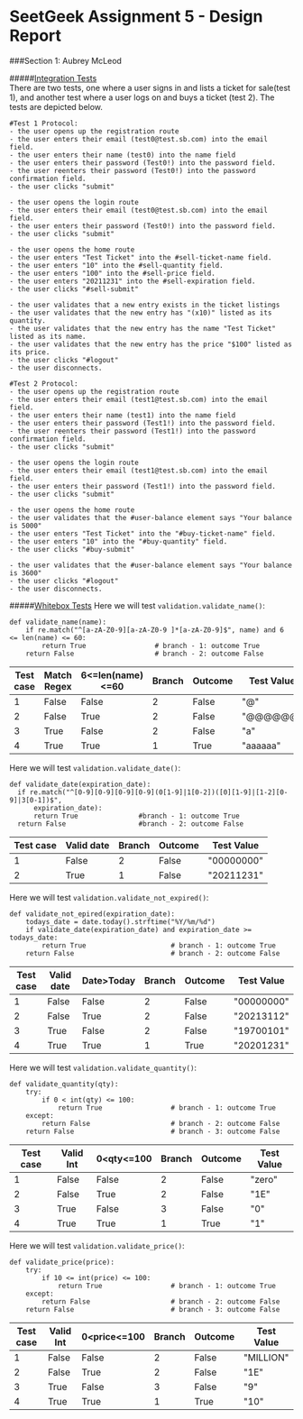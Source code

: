 # SeetGeek Assignment 5 - Design Report  

###Section 1: Aubrey McLeod
  
#####<u>Integration Tests</u>  
There are two tests, one where a user signs in and lists a ticket for sale(test 1), and another test where a user logs on and buys a ticket (test 2).
The tests are depicted below.
```
#Test 1 Protocol:
- the user opens up the registration route
- the user enters their email (test0@test.sb.com) into the email field.
- the user enters their name (test0) into the name field
- the user enters their password (Test0!) into the password field.
- the user reenters their password (Test0!) into the password confirmation field.
- the user clicks "submit"

- the user opens the login route
- the user enters their email (test0@test.sb.com) into the email field.
- the user enters their password (Test0!) into the password field.
- the user clicks "submit"

- the user opens the home route
- the user enters "Test Ticket" into the #sell-ticket-name field.
- the user enters "10" into the #sell-quantity field.
- the user enters "100" into the #sell-price field.
- the user enters "20211231" into the #sell-expiration field.
- the user clicks "#sell-submit"

- the user validates that a new entry exists in the ticket listings
- the user validates that the new entry has "(x10)" listed as its quantity.
- the user validates that the new entry has the name "Test Ticket" listed as its name.
- the user validates that the new entry has the price "$100" listed as its price.
- the user clicks "#logout"
- the user disconnects.
```

```
#Test 2 Protocol:
- the user opens up the registration route
- the user enters their email (test1@test.sb.com) into the email field.
- the user enters their name (test1) into the name field
- the user enters their password (Test1!) into the password field.
- the user reenters their password (Test1!) into the password confirmation field.
- the user clicks "submit"

- the user opens the login route
- the user enters their email (test1@test.sb.com) into the email field.
- the user enters their password (Test1!) into the password field.
- the user clicks "submit"

- the user opens the home route
- the user validates that the #user-balance element says "Your balance is 5000"
- the user enters "Test Ticket" into the "#buy-ticket-name" field.
- the user enters "10" into the "#buy-quantity" field.
- the user clicks "#buy-submit"

- the user validates that the #user-balance element says "Your balance is 3600"
- the user clicks "#logout"
- the user disconnects.
```


  
#####<u>Whitebox Tests</u>
Here we will test `validation.validate_name()`:
```
def validate_name(name):
    if re.match("^[a-zA-Z0-9][a-zA-Z0-9 ]*[a-zA-Z0-9]$", name) and 6 <= len(name) <= 60:
        return True                 # branch - 1: outcome True
    return False                    # branch - 2: outcome False
```
| Test case | Match Regex | 6<=len(name)<=60 | Branch | Outcome | Test Value |
|-----------|-------------|------------------|--------|---------|------------|
| 1 | False | False | 2 | False | "@" |
| 2 | False | True  | 2 | False | "@@@@@@" |
| 3 | True | False | 2 | False | "a" |
| 4 | True | True | 1 | True | "aaaaaa" |

Here we will test `validation.validate_date()`:
```
def validate_date(expiration_date):
  if re.match("^[0-9][0-9][0-9][0-9](0[1-9]|1[0-2])([0][1-9]|[1-2][0-9]|3[0-1])$",
      expiration_date):         
      return True               #branch - 1: outcome True
  return False                  #branch - 2: outcome False
```

| Test case | Valid date | Branch | Outcome | Test Value |
|-----------|------------|--------|---------|------------|
| 1 | False | 2 | False | "00000000" |
| 2 | True  | 1 | False | "20211231" |




Here we will test `validation.validate_not_expired()`:
```
def validate_not_epired(expiration_date):
    todays_date = date.today().strftime("%Y/%m/%d")
    if validate_date(expiration_date) and expiration_date >= todays_date:
        return True                     # branch - 1: outcome True
    return False                        # branch - 2: outcome False
```

| Test case | Valid date | Date>Today | Branch | Outcome | Test Value |
|-----------|-------------|------------|--------|---------|------------|
| 1 | False | False | 2 | False | "00000000" |
| 2 | False | True  | 2 | False | "20213112" |
| 3 | True | False | 2 | False | "19700101" |
| 4 | True | True | 1 | True | "20201231" |

Here we will test `validation.validate_quantity()`:
```
def validate_quantity(qty):
    try:
        if 0 < int(qty) <= 100:
            return True                 # branch - 1: outcome True
    except:
        return False                    # branch - 2: outcome False
    return False                        # branch - 3: outcome False
```
| Test case | Valid Int | 0<qty<=100 | Branch | Outcome | Test Value |
|-----------|-----------|------------|--------|---------|------------|
| 1 | False | False | 2 | False | "zero" |
| 2 | False | True  | 2 | False | "1E" |
| 3 | True | False | 3 | False | "0" |
| 4 | True | True | 1 | True | "1" |

Here we will test `validation.validate_price()`:
```
def validate_price(price):
    try:
        if 10 <= int(price) <= 100:
            return True                 # branch - 1: outcome True
    except:
        return False                    # branch - 2: outcome False
    return False                        # branch - 3: outcome False

```

| Test case | Valid Int | 0<price<=100 | Branch | Outcome | Test Value |
|-----------|-----------|--------------|--------|---------|------------|
| 1 | False | False | 2 | False | "MILLION" |
| 2 | False | True  | 2 | False | "1E" |
| 3 | True | False | 3 | False | "9" |
| 4 | True | True | 1 | True | "10" |